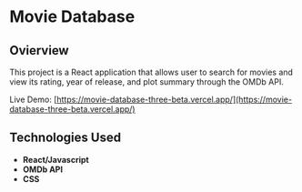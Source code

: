 # Movie Database 

## Ovierview
This project is a React application that allows user to search for movies and view its rating, year of release, and plot summary through the OMDb API.

Live Demo: [https://movie-database-three-beta.vercel.app/](https://movie-database-three-beta.vercel.app/)
## Technologies Used
- **React/Javascript**
- **OMDb API**
- **CSS**
  
